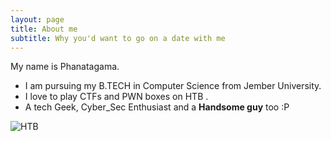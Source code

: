 ```yaml
---
layout: page
title: About me
subtitle: Why you'd want to go on a date with me
---
```


  My name is Phanatagama.

- I am pursuing my B.TECH in Computer Science from Jember University. 
- I love to play CTFs and PWN boxes on HTB .
- A tech Geek, Cyber_Sec Enthusiast and a __Handsome guy__ too :P


![HTB](https://www.hackthebox.eu/badge/image/92191 "Not Clickable :P")
